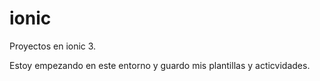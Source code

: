 # ionic
Proyectos en ionic 3.

Estoy empezando en este entorno y guardo mis plantillas y acticvidades.

